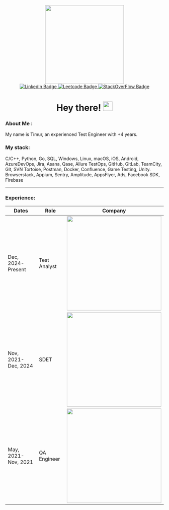 <div id="header" align="center">
  <img src="https://media.giphy.com/media/jdPMeyv9rn0hZHh8n9/giphy.gif" width="250"/>
</div>

<div id="badges" align="center">
  <a href="https://www.linkedin.com/in/timur-androsov/">
    <img src="https://img.shields.io/badge/LinkedIn-blue?style=for-the-badge&logo=linkedin&logoColor=white" alt="LinkedIn Badge"/>
  </a>
  <a href="https://leetcode.com/u/Troell/">
    <img src="https://img.shields.io/badge/LeetCode-orange?style=for-the-badge&logo=leetcode&logoColor=gray" alt="Leetcode Badge"/>
  </a>
  <a href="https://stackoverflow.com/users/19227904/troell">
    <img src="https://img.shields.io/badge/StackOverFlow-grey?style=for-the-badge&logo=stackoverflow&logoColor=white" alt="StackOverFlow Badge"/>
  </a>
</div>
<div id="counter" align="center">
  <img src="https://komarev.com/ghpvc/?username=your-github-timmythecreator&style=flat-square&color=blue" alt=""/>
</div>

<div id="greeting" align="center">
  <h1>
    Hey there!
    <img src="https://media.giphy.com/media/hvRJCLFzcasrR4ia7z/giphy.gif" width="30px"/>
  </h1>
</div>

### About Me :
My name is Timur, an experienced Test Engineer with +4 years.

### My stack:
C/C++, Python, Go, SQL, Windows, Linux, macOS, iOS, Android, AzureDevOps, Jira, Asana, Qase, Allure TestOps, GitHub, GitLab, TeamCity, Git, SVN Tortoise, Postman, Docker, Confluence, Game Testing, Unity. Browserstack, Appium, Sentry, Amplitude, AppsFlyer, Ads, Facebook SDK, Firebase

---

### Experience:
| Dates | Role | Company |
|-------------|-------------|-------------|
| Dec, 2024-Present | Test Analyst | <img src="https://upload.wikimedia.org/wikipedia/commons/thumb/0/05/Playrix_logo.svg/2560px-Playrix_logo.svg.png" width="300"/> |
| Nov, 2021-Dec, 2024 | SDET | <img src="https://capitalizeconsulting.com/wp-content/uploads/2021/02/ABBYY.png" width="300"/> |
| May, 2021-Nov, 2021 | QA Engineer | <img src="https://koniglabs.ru/wp-content/uploads/2019/05/Group-20-200x96@2x.png" width="300"/> |
